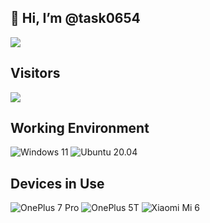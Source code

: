 ## 👋 Hi, I’m @task0654
![](https://github-readme-stats.vercel.app/api?username=task0654&show_icons=true&include_all_commits=true&theme=tokyonight)

## Visitors
![](https://count.getloli.com/get/@task0654?theme=gelbooru)

## Working Environment
![Windows 11](https://img.shields.io/badge/Windows%2011-f5010c?style=flat-square&logo=windows&logoColor=ffffffff)
![Ubuntu 20.04](https://img.shields.io/badge/Ubuntu%2020.04-dd4814?style=flat-square&logo=ubuntu&logoColor=ffffffff)

## Devices in Use
![OnePlus 7 Pro](https://img.shields.io/badge/OnePlus%207%20Pro-f5010c?style=flat-square&logo=oneplus&logoColor=ffffff)
![OnePlus 5T](https://img.shields.io/badge/OnePlus%205T-f5010c?style=flat-square&logo=oneplus&logoColor=ffffff)
![Xiaomi Mi 6](https://img.shields.io/badge/Xiaomi%20Mi%206-fd4900?style=flat-square&logo=xiaomi&logoColor=ffffff)
